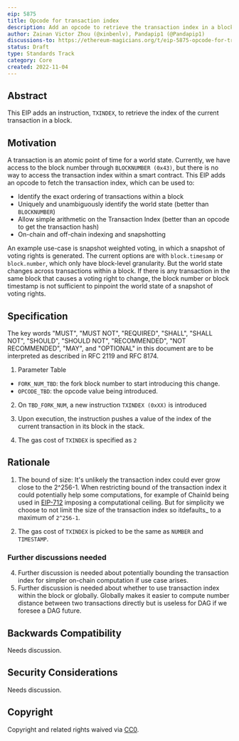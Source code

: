 ```yaml
---
eip: 5875
title: Opcode for transaction index
description: Add an opcode to retrieve the transaction index in a block
author: Zainan Victor Zhou (@xinbenlv), Pandapip1 (@Pandapip1)
discussions-to: https://ethereum-magicians.org/t/eip-5875-opcode-for-transaction-number-in-a-block/11612
status: Draft
type: Standards Track
category: Core
created: 2022-11-04
---
```


## Abstract

This EIP adds an instruction, `TXINDEX`, to retrieve the index of the current transaction in a block.

## Motivation

A transaction is an atomic point of time for a world state. Currently, we have access to the block number through `BLOCKNUMBER (0x43)`, but there is no way to access the transaction index within a smart contract. This EIP adds an opcode to fetch the transaction index, which can be used to:

* Identify the exact ordering of transactions within a block
* Uniquely and unambiguously identify the world state (better than `BLOCKNUMBER`)
* Allow simple arithmetic on the Transaction Index (better than an opcode to get the transaction hash)
* On-chain and off-chain indexing and snapshotting

An example use-case is snapshot weighted voting, in which a snapshot of voting rights is generated. The current options are with `block.timesamp` or `block.number`, which only have block-level granularity. But the world state changes across transactions within a block. If there is any transaction in the same block that causes a voting right to change, the block number or block timestamp is not sufficient to pinpoint the world state of a snapshot of voting rights.

## Specification

The key words "MUST", "MUST NOT", "REQUIRED", "SHALL", "SHALL NOT", "SHOULD", "SHOULD NOT", "RECOMMENDED", "NOT RECOMMENDED", "MAY", and "OPTIONAL" in this document are to be interpreted as described in RFC 2119 and RFC 8174.

1. Parameter Table

* `FORK_NUM_TBD`: the fork block number to start introducing this change.
* `OPCODE_TBD`: the opcode value being introduced.

2. On `TBD_FORK_NUM`, a new instruction `TXINDEX (0xXX)` is introduced

3. Upon execution, the instruction pushes a value of the index of the current transaction in its block in the stack.

4. The gas cost of `TXINDEX` is specified as `2`

## Rationale

1. The bound of size: It's unlikely the transaction index could ever grow close to the 2^256-1. When restricting bound of the transaction index it could potentially help some computations, for example of ChainId being used in [EIP-712](./eip-712.md) imposing a computational ceiling. But for simplicity we choose to not limit the size of the transaction index so itdefaults_ to a maximum of `2^256-1`.

2. The gas cost of `TXINDEX` is picked to be the same as `NUMBER` and `TIMESTAMP`.


### Further discussions needed

4. Further discussion is needed about potentially bounding the transaction index for simpler on-chain computation if use case arises.
5. Further discussion is needed about whether to use transaction index within the block or globally. Globally makes it easier to compute number distance between two transactions directly but is useless for DAG
if we foresee a DAG future.

## Backwards Compatibility

Needs discussion.

## Security Considerations

Needs discussion.

## Copyright

Copyright and related rights waived via [CC0](../LICENSE.md).
